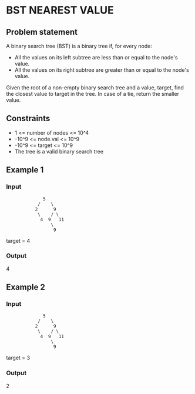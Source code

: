 # BST NEAREST VALUE

## Problem statement

A binary search tree (BST) is a binary tree if, for every node:

- All the values on its left subtree are less than or equal to the node's value.
- All the values on its right subtree are greater than or equal to the node's value.

Given the root of a non-empty binary search tree and a value, target, find the closest value to target in the tree. In
case of a tie, return the smaller value.

## Constraints

- 1 <= number of nodes <= 10^4
- -10^9 <= node.val <= 10^9
- -10^9 <= target <= 10^9
- The tree is a valid binary search tree

## Example 1

### Input

```
              5
            /    \
           2      9
            \    / \
             4  9   11
                 \
                  9
```

target = 4

### Output

4

## Example 2

### Input

```
              5
            /    \
           2      9
            \    / \
             4  9   11
                 \
                  9
```

target = 3

### Output

2